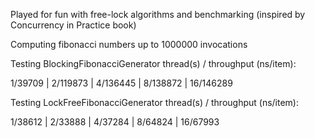 Played for fun with free-lock algorithms and benchmarking (inspired by Concurrency in Practice book)

Computing fibonacci numbers up to 1000000 invocations

Testing BlockingFibonacciGenerator
thread(s) / throughput (ns/item):

 1/39709  |  2/119873 |  4/136445 |  8/138872 | 16/146289

Testing LockFreeFibonacciGenerator
thread(s) / throughput (ns/item):

 1/38612  |  2/33888  |  4/37284  |  8/64824  | 16/67993
